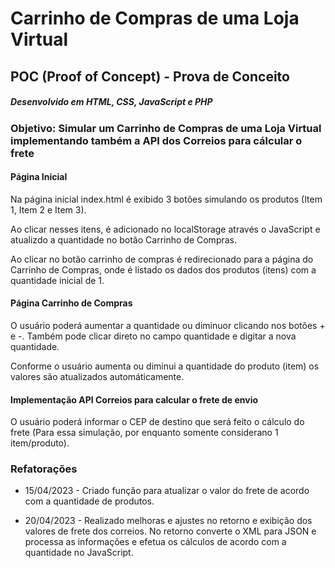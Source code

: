 # Carrinho de Compras de uma Loja Virtual
## POC (Proof of Concept) - Prova de Conceito
##### Desenvolvido em HTML, CSS, JavaScript e PHP
### Objetivo: Simular um Carrinho de Compras de uma Loja Virtual implementando também a API dos Correios para cálcular o frete


#### Página Inicial
Na página inicial index.html é exibido 3 botões simulando os produtos (Item 1, Item 2 e Item 3).

Ao clicar nesses itens, é adicionado no localStorage através o JavaScript e atualizdo a quantidade no botão Carrinho de Compras.

Ao clicar no botão carrinho de compras é redirecionado para a página do Carrinho de Compras, onde é listado os dados dos produtos (itens) com a quantidade inicial de 1. 

#### Página Carrinho de Compras
O usuário poderá aumentar a quantidade ou diminuor clicando nos botões + e -. Também pode clicar direto no campo quantidade e digitar a nova quantidade.

Conforme o usuário aumenta ou diminui a quantidade do produto (item) os valores são atualizados automáticamente.

#### Implementação API Correios para calcular o frete de envio
O usuário poderá informar o CEP de destino que será feito o cálculo do frete (Para essa simulação, por enquanto somente considerano 1 item/produto).

### Refatorações
- 15/04/2023 - Criado função para atualizar o valor do frete de acordo com a quantidade de produtos.

- 20/04/2023 - Realizado melhoras e ajustes no retorno e exibição dos valores de frete dos correios. No retorno converte o XML para JSON e processa as informações e efetua os cálculos de acordo com a quantidade no JavaScript.
